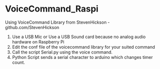 # VoiceCommand_Raspi

Using VoiceCommand Library from StevenHickson - github.com/StevenHickson
1) Use a USB Mic or Use a USB Sound card because no analog audio hardware on Raspberry Pi 
2) Edit the conf file of the voicecommand library for your suited command
3) Call the script Serial.py using the voice command.
4) Python Script sends a serial character to arduino which changes timer count.
